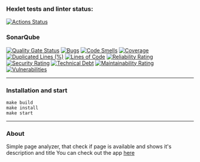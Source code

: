 ### Hexlet tests and linter status:
[![Actions Status](https://github.com/UselessHumster/python-project-83/actions/workflows/hexlet-check.yml/badge.svg)](https://github.com/UselessHumster/python-project-83/actions)

### SonarQube
[![Quality Gate Status](https://sonarcloud.io/api/project_badges/measure?project=UselessHumster_python-project-83&metric=alert_status)](https://sonarcloud.io/summary/new_code?id=UselessHumster_python-project-83)
[![Bugs](https://sonarcloud.io/api/project_badges/measure?project=UselessHumster_python-project-83&metric=bugs)](https://sonarcloud.io/summary/new_code?id=UselessHumster_python-project-83)
[![Code Smells](https://sonarcloud.io/api/project_badges/measure?project=UselessHumster_python-project-83&metric=code_smells)](https://sonarcloud.io/summary/new_code?id=UselessHumster_python-project-83)
[![Coverage](https://sonarcloud.io/api/project_badges/measure?project=UselessHumster_python-project-83&metric=coverage)](https://sonarcloud.io/summary/new_code?id=UselessHumster_python-project-83)
[![Duplicated Lines (%)](https://sonarcloud.io/api/project_badges/measure?project=UselessHumster_python-project-83&metric=duplicated_lines_density)](https://sonarcloud.io/summary/new_code?id=UselessHumster_python-project-83)
[![Lines of Code](https://sonarcloud.io/api/project_badges/measure?project=UselessHumster_python-project-83&metric=ncloc)](https://sonarcloud.io/summary/new_code?id=UselessHumster_python-project-83)
[![Reliability Rating](https://sonarcloud.io/api/project_badges/measure?project=UselessHumster_python-project-83&metric=reliability_rating)](https://sonarcloud.io/summary/new_code?id=UselessHumster_python-project-83)
[![Security Rating](https://sonarcloud.io/api/project_badges/measure?project=UselessHumster_python-project-83&metric=security_rating)](https://sonarcloud.io/summary/new_code?id=UselessHumster_python-project-83)
[![Technical Debt](https://sonarcloud.io/api/project_badges/measure?project=UselessHumster_python-project-83&metric=sqale_index)](https://sonarcloud.io/summary/new_code?id=UselessHumster_python-project-83)
[![Maintainability Rating](https://sonarcloud.io/api/project_badges/measure?project=UselessHumster_python-project-83&metric=sqale_rating)](https://sonarcloud.io/summary/new_code?id=UselessHumster_python-project-83)
[![Vulnerabilities](https://sonarcloud.io/api/project_badges/measure?project=UselessHumster_python-project-83&metric=vulnerabilities)](https://sonarcloud.io/summary/new_code?id=UselessHumster_python-project-83)


---
### Installation and start
```commandline
make build
make install
make start
```


---
### About
Simple page analyzer, that check if page is available and shows it's description and title
You can check out the app [here](https://python-project-83-fgro.onrender.com/)